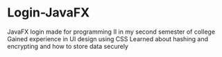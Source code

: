 # Login-JavaFX
<div class="text">
    JavaFX login made for programming II in my second semester of college
    Gained experience in UI design using CSS
    Learned about hashing and encrypting and how to store data securely
</div>